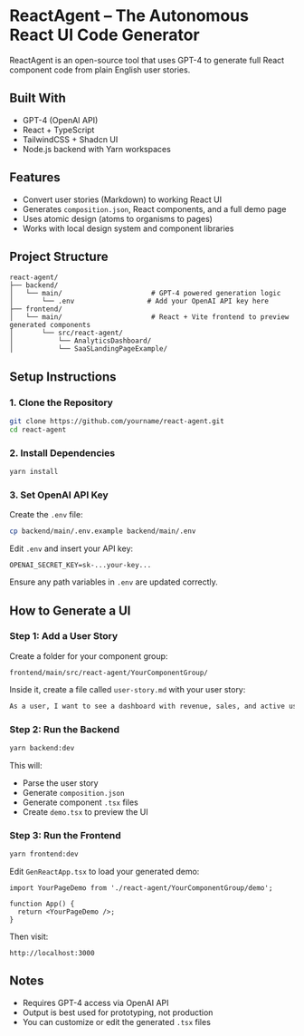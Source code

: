 # ReactAgent – The Autonomous React UI Code Generator

ReactAgent is an open-source tool that uses GPT-4 to generate full React component code from plain English user stories.

## Built With

- GPT-4 (OpenAI API)
- React + TypeScript
- TailwindCSS + Shadcn UI
- Node.js backend with Yarn workspaces

## Features

- Convert user stories (Markdown) to working React UI
- Generates `composition.json`, React components, and a full demo page
- Uses atomic design (atoms to organisms to pages)
- Works with local design system and component libraries

## Project Structure

```
react-agent/
├── backend/
│   └── main/                      # GPT-4 powered generation logic
│       └── .env                  # Add your OpenAI API key here
├── frontend/
│   └── main/                      # React + Vite frontend to preview generated components
│       └── src/react-agent/
│           └── AnalyticsDashboard/
│           └── SaaSLandingPageExample/
```

## Setup Instructions

### 1. Clone the Repository

```bash
git clone https://github.com/yourname/react-agent.git
cd react-agent
```

### 2. Install Dependencies

```bash
yarn install
```

### 3. Set OpenAI API Key

Create the `.env` file:

```bash
cp backend/main/.env.example backend/main/.env
```

Edit `.env` and insert your API key:

```
OPENAI_SECRET_KEY=sk-...your-key...
```

Ensure any path variables in `.env` are updated correctly.

## How to Generate a UI

### Step 1: Add a User Story

Create a folder for your component group:

```
frontend/main/src/react-agent/YourComponentGroup/
```

Inside it, create a file called `user-story.md` with your user story:

```md
As a user, I want to see a dashboard with revenue, sales, and active users.
```

### Step 2: Run the Backend

```bash
yarn backend:dev
```

This will:
- Parse the user story
- Generate `composition.json`
- Generate component `.tsx` files
- Create `demo.tsx` to preview the UI

### Step 3: Run the Frontend

```bash
yarn frontend:dev
```

Edit `GenReactApp.tsx` to load your generated demo:

```tsx
import YourPageDemo from './react-agent/YourComponentGroup/demo';

function App() {
  return <YourPageDemo />;
}
```

Then visit:

```
http://localhost:3000
```

## Notes

- Requires GPT-4 access via OpenAI API
- Output is best used for prototyping, not production
- You can customize or edit the generated `.tsx` files

